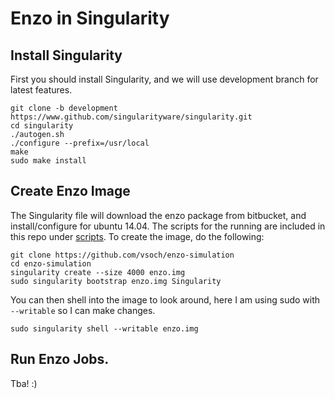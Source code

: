 # Enzo in Singularity

## Install Singularity
First you should install Singularity, and we will use development branch for latest features.

```
git clone -b development https://www.github.com/singularityware/singularity.git
cd singularity
./autogen.sh
./configure --prefix=/usr/local
make
sudo make install
```

## Create Enzo Image
The Singularity file will download the enzo package from bitbucket, and install/configure for ubuntu 14.04. The scripts for the running are included in this repo under [scripts](scripts). To create the image, do the following:

```
git clone https://github.com/vsoch/enzo-simulation
cd enzo-simulation
singularity create --size 4000 enzo.img
sudo singularity bootstrap enzo.img Singularity
```

You can then shell into the image to look around, here I am using sudo with `--writable` so I can make changes.

```
sudo singularity shell --writable enzo.img
```

## Run Enzo Jobs.

Tba! :)
